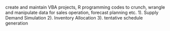 create and maintain VBA projects, R programming codes to crunch, wrangle and manipulate data for sales operation, forecast planning etc.
1). Supply Demand Simulation
2). Inventory Allocation
3). tentative schedule generation
